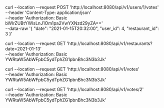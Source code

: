 curl --location --request POST 'http://localhost:8080/api/v1/users/1/votes' \
--header 'Content-Type: application/json' \
--header 'Authorization: Basic bWlrZUBtYWlsLnJ1Om1pa2VwYXNzd29yZA==' \
--data-raw '{
"date": "2021-01-15T20:32:00",
"user_id": 4,
"restaurant_id": 3
}'

curl --location --request GET 'http://localhost:8080/api/v1/restaurants?date=2021-01-13' \
--header 'Authorization: Basic YWRtaW5AbWFpbC5ydTphZG1pbnBhc3N3b3Jk'

curl --location --request GET 'http://localhost:8080/api/v1/votes' \
--header 'Authorization: Basic YWRtaW5AbWFpbC5ydTphZG1pbnBhc3N3b3Jk'

curl --location --request GET 'http://localhost:8080/api/v1/votes/2' \
--header 'Authorization: Basic YWRtaW5AbWFpbC5ydTphZG1pbnBhc3N3b3Jk'